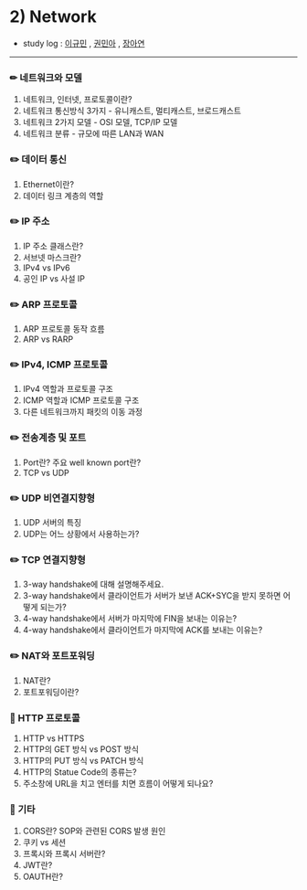 # 2) Network 
- study log : [이규민](h8543) , [권민아](htt59) , [장아연]()
<hr/>

### ✏ 네트워크와 모델
1. 네트워크, 인터넷, 프로토콜이란?
2. 네트워크 통신방식 3가지 - 유니캐스트, 멀티캐스트, 브로드캐스트
3. 네트워크 2가지 모델 - OSI 모델, TCP/IP 모델
4. 네트워크 분류 - 규모에 따른 LAN과 WAN

### ✏️ 데이터 통신
1. Ethernet이란?
2. 데이터 링크 계층의 역할

### ✏️ IP 주소
1. IP 주소 클래스란?
2. 서브넷 마스크란?
3. IPv4 vs IPv6
4. 공인 IP vs 사설 IP

### ✏️ ARP 프로토콜
1. ARP 프로토콜 동작 흐름
2. ARP vs RARP

### ✏️ IPv4, ICMP 프로토콜
1. IPv4 역할과 프로토콜 구조
2. ICMP 역할과 ICMP 프로토콜 구조
3. 다른 네트워크까지 패킷의 이동 과정

### ✏️ 전송계층 및 포트
1. Port란? 주요 well known port란?
2. TCP vs UDP

### ✏️ UDP 비연결지향형
1. UDP 서버의 특징
2. UDP는 어느 상황에서 사용하는가?

### ✏️ TCP 연결지향형
1. 3-way handshake에 대해 설명해주세요.
2. 3-way handshake에서 클라이언트가 서버가 보낸 ACK+SYC을 받지 못하면 어떻게 되는가?
3. 4-way handshake에서 서버가 마지막에 FIN을 보내는 이유는?
4. 4-way handshake에서 클라이언트가 마지막에 ACK를 보내는 이유는?

### ✏️  NAT와 포트포워딩
1. NAT란?
2. 포트포워딩이란?

### :notebook_with_decorative_cover: HTTP 프로토콜
1. HTTP vs HTTPS
2. HTTP의 GET 방식 vs POST 방식
3. HTTP의 PUT 방식 vs PATCH 방식
4. HTTP의 Statue Code의 종류는?
5. 주소창에 URL을 치고 엔터를 치면 흐름이 어떻게 되나요?

### :notebook_with_decorative_cover: 기타
1. CORS란? SOP와 관련된 CORS 발생 원인
2. 쿠키 vs 세션
3. 프록시와 프록시 서버란?
4. JWT란?
5. OAUTH란?
